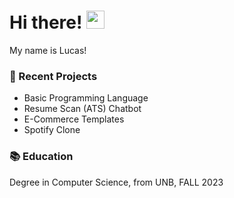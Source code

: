 # Hi there! <img src="https://media.giphy.com/media/hvRJCLFzcasrR4ia7z/giphy.gif" width="29px" height="29px">

My name is Lucas! 

### 🌱 Recent Projects
- Basic Programming Language
- Resume Scan (ATS) Chatbot 
- E-Commerce Templates
- Spotify Clone

### 📚 Education
Degree in Computer Science, from UNB, FALL 2023




